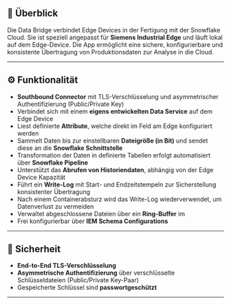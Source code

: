 

## 🔧 Überblick

Die Data Bridge verbindet Edge Devices in der Fertigung mit der Snowflake Cloud. Sie ist speziell angepasst für **Siemens Industrial Edge** und läuft lokal auf dem Edge-Device. Die App ermöglicht eine sichere, konfigurierbare und konsistente Übertragung von Produktionsdaten zur Analyse in die Cloud.

---

## ⚙️ Funktionalität

- **Southbound Connector** mit TLS-Verschlüsselung und asymmetrischer Authentifizierung (Public/Private Key)
- Verbindet sich mit einem **eigens entwickelten Data Service** auf dem Edge Device
- Liest definierte **Attribute**, welche direkt im Feld am Edge konfiguriert werden
- Sammelt Daten bis zur einstellbaren **Dateigröße (in Bit)** und sendet diese an die **Snowflake Schnittstelle**
- Transformation der Daten in definierte Tabellen erfolgt automatisiert über **Snowflake Pipeline**
- Unterstützt das **Abrufen von Historiendaten**, abhängig von der Edge Device Kapazität
- Führt ein **Write-Log** mit Start- und Endzeitstempeln zur Sicherstellung konsistenter Übertragung
- Nach einem Containerabsturz wird das Write-Log wiederverwendet, um Datenverlust zu vermeiden
- Verwaltet abgeschlossene Dateien über ein **Ring-Buffer** im 
- Frei konfigurierbar über **IEM Schema Configurations**

---

## 🔐 Sicherheit

- **End-to-End TLS-Verschlüsselung**
- **Asymmetrische Authentifizierung** über verschlüsselte Schlüsseldateien (Public/Private Key-Paar)
- Gespeicherte Schlüssel sind **passwortgeschützt**

---



